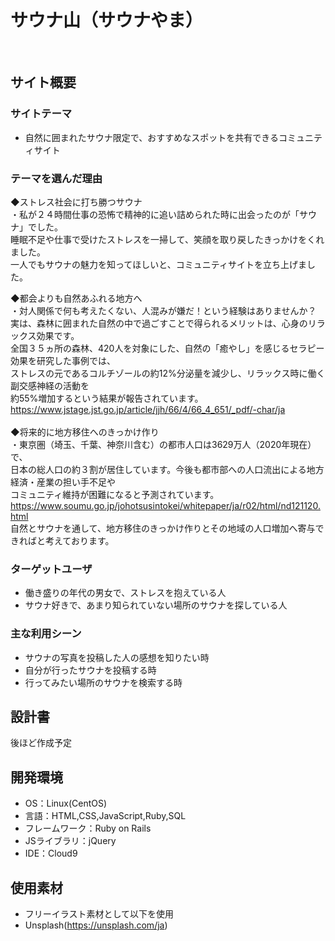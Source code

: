 # サウナ山（サウナやま）
​
## サイト概要
### サイトテーマ
- 自然に囲まれたサウナ限定で、おすすめなスポットを共有できるコミュニティサイト
​
### テーマを選んだ理由
◆ストレス社会に打ち勝つサウナ<br>
・私が２４時間仕事の恐怖で精神的に追い詰められた時に出会ったのが「サウナ」でした。<br>
睡眠不足や仕事で受けたストレスを一掃して、笑顔を取り戻したきっかけをくれました。<br>
一人でもサウナの魅力を知ってほしいと、コミュニティサイトを立ち上げました。<br>

◆都会よりも自然あふれる地方へ<br>
・対人関係で何も考えたくない、人混みが嫌だ！という経験はありませんか？<br>
実は、森林に囲まれた自然の中で過ごすことで得られるメリットは、心身のリラックス効果です。<br>
全国３５ヵ所の森林、420人を対象にした、自然の「癒やし」を感じるセラピー効果を研究した事例では、<br>
ストレスの元であるコルチゾールの約12%分泌量を減少し、リラックス時に働く副交感神経の活動を<br>
​約55%増加するという結果が報告されています。<br>
​<https://www.jstage.jst.go.jp/article/jjh/66/4/66_4_651/_pdf/-char/ja><br>
​<br>
◆将来的に地方移住へのきっかけ作り<br>
・東京圏（埼玉、千葉、神奈川含む）の都市人口は3629万人（2020年現在）で、<br>
日本の総人口の約３割が居住しています。今後も都市部への人口流出による地方経済・産業の担い手不足や<br>
コミュニティ維持が困難になると予測されています。<br>
<https://www.soumu.go.jp/johotsusintokei/whitepaper/ja/r02/html/nd121120.html><br>
自然とサウナを通して、地方移住のきっかけ作りとその地域の人口増加へ寄与できればと考えております。

### ターゲットユーザ
- 働き盛りの年代の男女で、ストレスを抱えている人
- サウナ好きで、あまり知られていない場所のサウナを探している人
​
### 主な利用シーン
- サウナの写真を投稿した人の感想を知りたい時
- 自分が行ったサウナを投稿する時
- 行ってみたい場所のサウナを検索する時
​
## 設計書
後ほど作成予定
​
## 開発環境
- OS：Linux(CentOS)
- 言語：HTML,CSS,JavaScript,Ruby,SQL
- フレームワーク：Ruby on Rails
- JSライブラリ：jQuery
- IDE：Cloud9
​
## 使用素材
- フリーイラスト素材として以下を使用
- Unsplash(https://unsplash.com/ja)
